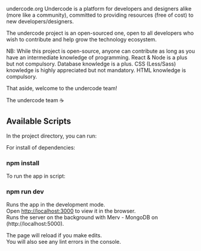 undercode.org
Undercode is a platform for developers and designers alike (more like a community), committed to providing resources (free of cost) to new developers/designers.

The undercode project is an open-sourced one, open to all developers who wish to contribute and help grow the technology ecosystem.

NB:
While this project is open-source, anyone can contribute as long as you have an intermediate knowledge of programming. React & Node is a plus but not compulsory. Database knowledge is a plus. CSS (Less/Sass) knowledge is highly appreciated but not mandatory. HTML knowledge is compulsory.

That aside, welcome to the undercode team!

The undercode team ☕

## Available Scripts

In the project directory, you can run:

For install of dependencies:

### npm install 

To run the app in script:

### npm run dev

Runs the app in the development mode.<br>
Open [http://localhost:3000](http://localhost:3000) to view it in the browser.<br>
Runs the server on the background with Merv - MongoDB on (http://localhost:5000).

The page will reload if you make edits.<br>
You will also see any lint errors in the console.

